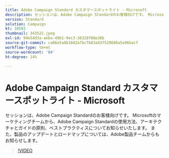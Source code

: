 ```yaml
---
title: Adobe Campaign Standard カスタマースポットライト - Microsoft
description: セッションは、Adobe Campaign Standardのお客様向けです。 Microsoftのマーケティングチームから、Adobe Campaign Standardの使用方法に関する連絡が届きます。
version: Standard
solution: Campaign
kt: 10503
thumbnail: 343522.jpeg
exl-id: 94e5dd3a-aeba-49b1-9ec3-36328f80e38b
source-git-commit: ca06e5a8b1602a7bcfb83a43f529680a5a96bacf
workflow-type: tm+mt
source-wordcount: '84'
ht-degree: 14%

---
```


# Adobe Campaign Standard カスタマースポットライト - Microsoft

セッションは、Adobe Campaign Standardのお客様向けです。 Microsoftのマーケティングチームから、Adobe Campaign Standardの使用方法、アーキテクチャとガイドの原則、ベストプラクティスについてお知らせいたします。 また、製品のアップデートとロードマップについては、Adobe製品チームからもお知らせします。

>[!VIDEO](https://video.tv.adobe.com/v/343522/?quality=12&learn=on)
